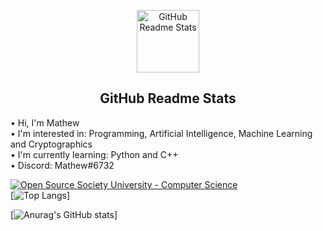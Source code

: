 <p align="center">
 <img width="100px" src="https://res.cloudinary.com/anuraghazra/image/upload/v1594908242/logo_ccswme.svg" align="center" alt="GitHub Readme Stats" />
  <h2 align="center">GitHub Readme Stats</h2>
</p>

• Hi, I'm Mathew</br>
• I'm interested in: Programming, Artificial Intelligence, Machine Learning and Cryptographics</br>
• I'm currently learning: Python and C++</br>
• Discord: Mathew#6732</br>

<a href="https://github.com/ossu/computer-science"><img alt="Open Source Society University - Computer Science" src="https://img.shields.io/badge/OSSU-computer--science-blue.svg"></a> 
</br>[![Top Langs](https://github-readme-stats.vercel.app/api/top-langs/?username=MathewButtner&show_icons=true&theme=radical)]

[![Anurag's GitHub stats](https://github-readme-stats.vercel.app/api?username=MathewButtner&show_icons=true&theme=radical)]

